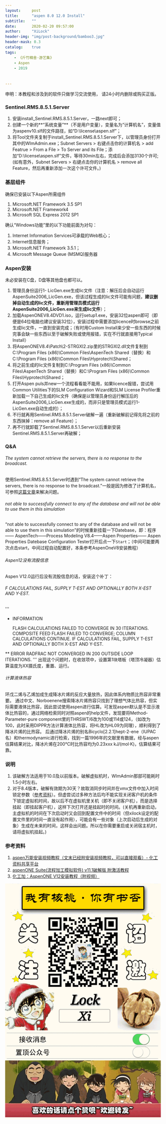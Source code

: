 ```yaml
---
layout:     post
title:      "aspen 8.0 12.0 Install"
subtitle:   ""
date:       2020-02-20 09:57:00
author:     "XiLock"
header-img: "img/post-background/bamboo3.jpg"
header-mask: 0.3
catalog:    true
tags:
    - 《斤竹精舍·游艺集》
    - Aspen
    - 2019


---
```

申明：本教程和涉及到的软件只做学习交流使用， 请24小时内删除或购买正版。

### Sentinel.RMS.8.5.1.Server
1. 安装install_Sentinel.RMS.8.5.1.Server，一路next即可；
1. 创建一个新的**“系统变量”**（不是用户变量），变量名为“计算机名”，变量值为aspenv10.slf的文件路径，如“D:\license\aspen.slf”；
1. 将Tool文件夹复制于install_Sentinel.RMS.8.5.1.Server下，以管理员身份打开其中的WlmAdmin.exe；Subnet Servers > 右键点击你的计算机名 > add Featrue > From a File > To Server and its File；添加“D:\license\aspen.slf”文件，等待30min左右，完成后会添加3130个许可;(如有意外，Subnet Servers > 右键点击你的计算机名 > remove all Feature，然后再重新添加一次这个许可文件。)

### 基层组件
确保已安装以下Aspen所需组件
1. Microsoft.NET Framework 3.5 SP1 
1. Microsoft.NET Framework4 
1. Microsoft SQL Express 2012 SP1

确认“Windows功能”里的以下功能前面为对勾：
1. Internet Information Services可承载的Web核心；
1. Internet信息服务；
1. Microsoft.NET Framework 3.5.1；
1. Microsoft Message Queue (MSMQ)服务器

### Aspen安装
未必安装在C盘，D盘等其他盘也都可以。  
1. 管理员身份运行1- LicGen.exe生成lic文件（注意：解压后会自动运行AspenSuite2006_LicGen.exe，但该过程生成的lic文件可能有问题，**建议删掉自动生成的lic文件，重新用管理员模式运行AspenSuite2006_LicGen.exe来生成lic文件**）；
1. 加载AspenONEV8.4DVD1.iso，运行setup1.exe，安装32位aspen即可（即便是64位电脑也建议安装32位），安装过程中需要添加licence时browse之前生成lic文件，一直到安装完成；（有时用Custom Install来少安一些东西的时候完事会缺一些东西以至于破解失败或使用报错，实在不行就直接用Typical Install）
1. 将AspenONEV8.4\Patch\2-STRGXI2.zip里的STRGXI2.dll文件复制到C:\Program Files (x86)\Common Files\AspenTech Shared（替换）和C:\Program Files (x86)\Common Files\Hyprotech\Shared；
1. 将之前生成的lic文件复制到C:\Program Files (x86)\Common Files\AspenTech Shared（替换）和C:\Program Files (x86)\Common Files\Hyprotech\Shared；
1. 打开Aspen puls并new一个流程看看能不能用，如果licence报错，尝试用Common Utilities下的SLM Configuration Wizard和SLM License Profiler重新加载一下自己生成的lic文件（确保是以管理员身份运行解压后的AspenSuite2006_LicGen.exe生成的，而非只是管理员模式运行1- LicGen.exe自动生成的）；
1. 不行就再用Sentinel.RMS.8.5.1.Server破解一遍（重新破解前记得先将之前的东西抹掉：remove all Feature）；
1. 再不行就卸载了Sentinel.RMS.8.5.1.Server以后重新安装Sentinel.RMS.8.5.1.Server再破解；


### Q&A
###### The system cannot retrieve the servers, there is no response to the broadcast.
使用Sentinel.RMS.8.5.1.Server时遇到“The system cannot retrieve the servers, there is no response to the broadcast.”一般是因为修改了计算机名，可参照[这篇文章](https://gateway.sdl.com/apex/communityknowledge?articleName=000005725)来解决问题。

###### not able to successfully connect to any of the database and will not be able to use them in this simulation
“not able to successfully connect to any of the database and will not be able to use them in this simulation”的时候重新挂载一下Datebase，即：程序—— AspenTech——Process Modeling V8.4——Aspen Properties——
Aspen Properties Datebase Configuration Tester打开后点一下`Start`；（中间可能要两次点击start，中间过程自动配置好，本条参考AspenOneV8安装教程）

###### Aspen12没有流股信息
Aspen V12.0运行后没有流股信息的话，安装这个补丁：[](https://github.com/molakirlee/Blog_Attachment_A/blob/main/aspen/AspenV12_RepairNostreamInformation.rar)

###### F CALCULATIONS  FAIL, SUPPLY T-EST AND OPTIONALLY BOTH X-EST AND Y-EST.
'''
- INFORMATION 

  FLASH CALCULATIONS FAILED TO CONVERGE IN 30  ITERATIONS.  COMPOSITE FEED  FLASH FAILED TO CONVERGE; COLUMN CALCULATIONS CONTINUE.  IF CALCULATIONS  FAIL, SUPPLY T-EST AND OPTIONALLY BOTH X-EST AND Y-EST.
  
** ERROR
  RADFRAC NOT CONVERGED IN 200 OUTSIDE LOOP ITERATIONS.
'''
出现这个问题时，在收敛项中，设置第1块塔板（塔顶冷凝器）估算温度为XX摄氏度，重置、运行。

###### 计算液体热容
环戊二烯与乙烯加成生成降冰片烯的反应大量放热，因此体系内物质比热容非常重要。
通过中文、Norboenene搜索降冰片烯热容只找到了理想气体比热容，但实际需要液体比热容，因此尝试使用aspen进行估算。可发现aspen默认是不显示液体比热容的，通过网络检索同时对照aspen的help文件，发现要将Method-Parameter-pure component里的THRSWT/6改为100或114或124，（如改为100，此时采用DIPPR方法计算液体比热容，将HL改为HL09为同理），顺利得到了降冰片烯的比热容。
后通过降冰片烯的别名Bicyclo[2.2.1]hept-2-ene（IUPAC名）和thermodynamic进行检索，找到一篇1996年的文献里有数据，经与aspen估算结果对比，降冰片烯在200°C时比热容均为0.23xxx kJ/(mol·K)，估算结果可靠。


### 说明
1. 该破解方法适用于10.0及以前版本。破解虚拟机时，WlmAdmin那部可能耗时1.5小时左右。
1. 对于8.4版本，破解有效期为30天？故取消同步时间并在vmx文件中加入时间锁定参数（[参考资料](https://vinf.net/2012/02/23/how-to-set-a-virtual-machine-to-a-date-in-the-past-and-make-it-stay-there/)）。但虚尝试过多种方法后均不能实现关闭客户机的条件下锁定虚拟机时间，故以后不在虚拟机里关机（即不关闭客户机），而是选择挂起（即挂起客户机），这样下次打开还是挂起时的时间。(关机再重新启动，主虚拟机的时间在下次启动时又会回到配置文件中的时间（但xilock设定的配置文件里的时间一直没有起作用），可能会有一些对象（上次启动后生成的对象）生成在未来的时间，这样会出问题。所以在你需要重启或关闭宿主机时，请将虚拟机挂起。)

### 参考资料
1. [aspen万能安装视频教程（文末已经附安装视频教程，可以直接观看）- 化工资料共享平台](https://mp.weixin.qq.com/s?__biz=MzU1NDMxNzcyNQ==&mid=100001153&idx=1&sn=cc6f7d80ed0cbaf751dfd6ba4ff94a90&chksm=7be427734c93ae652d127966aa889b2e93ff440f4c658c0d0799eec98e87a6cea21628450ddb&mpshare=1&scene=1&srcid=&sharer_sharetime=1582019430143&sharer_shareid=64054a1e645e8c82c9784d483d09540f&key=6931539c47d7ce8c28388914f70aaede29933f2f8a0aa5bec0a81d644dc182a6986ba2f38bf55948e558159d8a0256ebbc26f4c162f080d4eb8cf48d31c64e846a2fdce0eba6e6a86b934809f74888a8&ascene=1&uin=MjUwNjI4MjcyMg%3D%3D&devicetype=Windows+7&version=6208006f&lang=zh_CN&exportkey=AVcbxLEMgoQhwYtsGDNBMTw%3D&pass_ticket=BoB6ESLz56pa8XLUtLso9tB5F%2FQXeGWb%2FWCfMIay9HEGc%2BsbNaN4xcnI6Rrorarm)  
1. [aspenONE Suite(流程加工模拟软件) v11.1破解版 附激活教程](https://www.5down.net/soft/aspenone-11.html)
1. [化工加：AspenONE V12安装教程（附视频）](https://github.com/molakirlee/Blog_Attachment_A/blob/main/aspen/aspen_v12_installation_guide.html)





![](/img/wc-tail.GIF)
